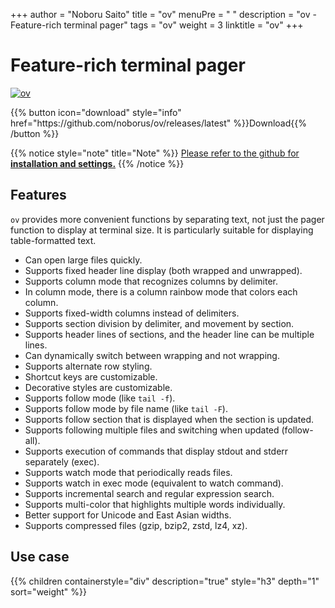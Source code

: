 +++
author = "Noboru Saito"
title = "ov"
menuPre = "<i class='fab fa-github'></i> "
description = "ov - Feature-rich terminal pager"
tags = "ov"
weight = 3
linktitle = "ov"
+++

# Feature-rich terminal pager

[![ov](ov.gif)](https://github.com/noborus/ov)

<div id="download">
{{% button icon="download" style="info" href="https://github.com/noborus/ov/releases/latest" %}}Download{{% /button %}}
</div>

{{% notice style="note" title="Note" %}}
[<i class="fab fa-github"></i>Please refer to the github  for **installation and settings.**](https://github.com/noborus/ov)
{{% /notice %}}

## Features

`ov` provides more convenient functions by separating text, not just the pager function to display at terminal size.
It is particularly suitable for displaying table-formatted text.

* Can open large files quickly.
* Supports fixed header line display (both wrapped and unwrapped).
* Supports column mode that recognizes columns by delimiter.
* In column mode, there is a column rainbow mode that colors each column.
* Supports fixed-width columns instead of delimiters.
* Supports section division by delimiter, and movement by section.
* Supports header lines of sections, and the header line can be multiple lines.
* Can dynamically switch between wrapping and not wrapping.
* Supports alternate row styling.
* Shortcut keys are customizable.
* Decorative styles are customizable.
* Supports follow mode (like `tail -f`).
* Supports follow mode by file name (like `tail -F`).
* Supports follow section that is displayed when the section is updated.
* Supports following multiple files and switching when updated (follow-all).
* Supports execution of commands that display stdout and stderr separately (exec).
* Supports watch mode that periodically reads files.
* Supports watch in exec mode (equivalent to watch command).
* Supports incremental search and regular expression search.
* Supports multi-color that highlights multiple words individually.
* Better support for Unicode and East Asian widths.
* Supports compressed files (gzip, bzip2, zstd, lz4, xz).

## Use case

{{% children containerstyle="div" description="true" style="h3" depth="1" sort="weight" %}}